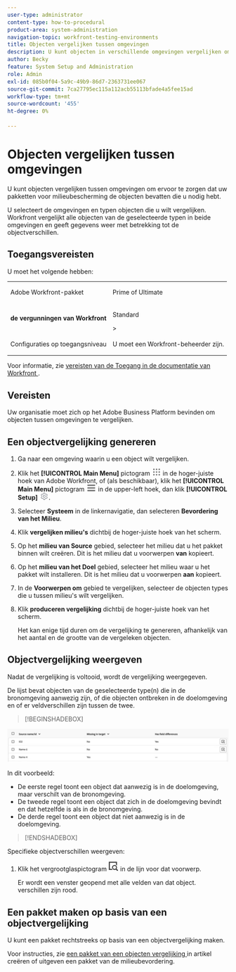 ```yaml
---
user-type: administrator
content-type: how-to-procedural
product-area: system-administration
navigation-topic: workfront-testing-environments
title: Objecten vergelijken tussen omgevingen
description: U kunt objecten in verschillende omgevingen vergelijken om ervoor te zorgen dat uw pakketten voor milieubescherming de objecten bevatten die u nodig hebt.
author: Becky
feature: System Setup and Administration
role: Admin
exl-id: 085b0f04-5a9c-49b9-86d7-2363731ee067
source-git-commit: 7ca27795ec115a112acb55113bfade4a5fee15ad
workflow-type: tm+mt
source-wordcount: '455'
ht-degree: 0%

---
```


# Objecten vergelijken tussen omgevingen

U kunt objecten vergelijken tussen omgevingen om ervoor te zorgen dat uw pakketten voor milieubescherming de objecten bevatten die u nodig hebt.

U selecteert de omgevingen en typen objecten die u wilt vergelijken. Workfront vergelijkt alle objecten van de geselecteerde typen in beide omgevingen en geeft gegevens weer met betrekking tot de objectverschillen.

## Toegangsvereisten

U moet het volgende hebben:

<table>
  <tr>
   <td>Adobe Workfront-pakket
   </td>
   <td> <p>Prime of Ultimate</p>
   </td>
  </tr>
  <tr>
   <td><strong> de vergunningen van Workfront </strong>
   </td>
   <td> <p>Standard</p>&gt;
   </td>
  </tr>
   <tr>
   <td>Configuraties op toegangsniveau
   </td>
   <td><p>U moet een Workfront-beheerder zijn.</p>
   </td>
  </tr>
</table>

Voor informatie, zie [ vereisten van de Toegang in de documentatie van Workfront ](/help/quicksilver/administration-and-setup/add-users/access-levels-and-object-permissions/access-level-requirements-in-documentation.md).

## Vereisten

Uw organisatie moet zich op het Adobe Business Platform bevinden om objecten tussen omgevingen te vergelijken.

## Een objectvergelijking genereren

1. Ga naar een omgeving waarin u een object wilt vergelijken.
1. Klik het **[!UICONTROL Main Menu]** pictogram ![ Belangrijkste Menu ](/help/_includes/assets/main-menu-icon.png) in de hoger-juiste hoek van Adobe Workfront, of (als beschikbaar), klik het **[!UICONTROL Main Menu]** pictogram ![ Belangrijkste Menu ](/help/_includes/assets/main-menu-icon-left-nav.png) in de upper-left hoek, dan klik **[!UICONTROL Setup]** ![ pictogram van de Opstelling ](/help/_includes/assets/gear-icon-setup.png).
1. Selecteer **Systeem** in de linkernavigatie, dan selecteren **Bevordering van het Milieu**.
1. Klik **vergelijken milieu&#39;s** dichtbij de hoger-juiste hoek van het scherm.
1. Op het **milieu van Source** gebied, selecteer het milieu dat u het pakket binnen wilt creëren. Dit is het milieu dat u voorwerpen **van** kopieert.
1. Op het **milieu van het Doel** gebied, selecteer het milieu waar u het pakket wilt installeren. Dit is het milieu dat u voorwerpen **aan** kopieert.
1. In de **Voorwerpen om** gebied te vergelijken, selecteer de objecten types die u tussen milieu&#39;s wilt vergelijken.
1. Klik **produceren vergelijking** dichtbij de hoger-juiste hoek van het scherm.

   Het kan enige tijd duren om de vergelijking te genereren, afhankelijk van het aantal en de grootte van de vergeleken objecten.

## Objectvergelijking weergeven

Nadat de vergelijking is voltooid, wordt de vergelijking weergegeven.

De lijst bevat objecten van de geselecteerde type(n) die in de bronomgeving aanwezig zijn, of die objecten ontbreken in de doelomgeving en of er veldverschillen zijn tussen de twee.

>[!BEGINSHADEBOX]

![ het voorbeeld van de Vergelijking ](assets/environment-promotion-comparison.png)

In dit voorbeeld:

* De eerste regel toont een object dat aanwezig is in de doelomgeving, maar verschilt van de bronomgeving.
* De tweede regel toont een object dat zich in de doelomgeving bevindt en dat hetzelfde is als in de bronomgeving.
* De derde regel toont een object dat niet aanwezig is in de doelomgeving.

>[!ENDSHADEBOX]

Specifieke objectverschillen weergeven:

1. Klik het vergrootglaspictogram ![ vergelijken pictogram ](assets/compare-icon.png) in de lijn voor dat voorwerp.

   Er wordt een venster geopend met alle velden van dat object. verschillen zijn rood.

## Een pakket maken op basis van een objectvergelijking

U kunt een pakket rechtstreeks op basis van een objectvergelijking maken.

Voor instructies, zie [ een pakket van een objecten vergelijking ](/help/quicksilver/administration-and-setup/set-up-workfront/workfront-testing-environments/environment-promotion-create-package.md#create-a-package-from-an-object-comparison) in artikel creëren of uitgeven een pakket van de milieubevordering.
